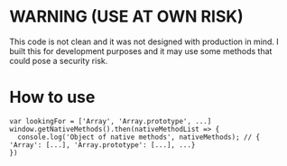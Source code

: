 # WARNING (USE AT OWN RISK)
This code is not clean and it was not designed with production in mind. I built this for development purposes and it may use some methods that could pose a security risk.


# How to use
```
var lookingFor = ['Array', 'Array.prototype', ...]
window.getNativeMethods().then(nativeMethodList => {
  console.log('Object of native methods', nativeMethods); // { 'Array': [...], 'Array.prototype': [...], ...} 
})
```
